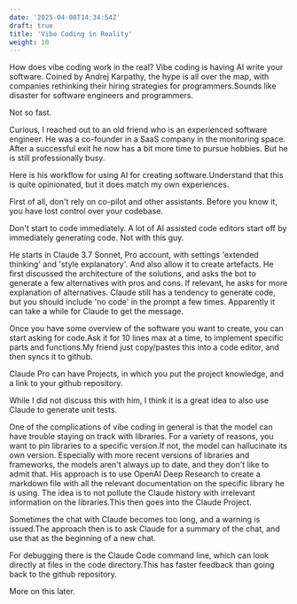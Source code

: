 ```yaml
---
date: '2025-04-08T14:34:54Z'
draft: true
title: 'Vibe Coding in Reality'
weight: 10
---
```


How does vibe coding work in the real? Vibe coding is having AI write your software. Coined by Andrej Karpathy, the hype is all over the map, with companies rethinking their hiring strategies for programmers.Sounds like disaster for software engineers and programmers.

Not so fast.

Curious, I reached out to an old friend who is an experienced software engineer. He was a co-founder in a SaaS company in the monitoring space. After a successful exit he now has a bit more time to pursue hobbies. But he is still professionally busy.

Here is his workflow for using AI for creating software.Understand that this is quite opinionated, but it does match my own experiences.

First of all, don't rely on co-pilot and other assistants.
Before you know it, you have lost control over your codebase.

Don't start to code immediately.
A lot of AI assisted code editors start off by immediately generating code.
Not with this guy.

He starts in Claude 3.7 Sonnet, Pro account, with settings 'extended thinking' and 'style explanatory'.
And also allow it to create artefacts.
He first discussed the architecture of the solutions, and asks the bot to generate a few alternatives with pros and cons.
If relevant, he asks for more explanation of alternatives.
Claude still has a tendency to generate code, but you should include 'no code' in the prompt a few times.
Apparently it can take a while for Claude to get the message.

Once you have some overview of the software you want to create, you can start asking for code.Ask it for 10 lines max at a time, to implement specific parts and functions.My friend just copy/pastes this into a code editor, and then syncs it to github.

Claude Pro can have Projects, in which you put the project knowledge, and a link to your github repository.

While I did not discuss this with him, I think it is a great idea to also use Claude to generate unit tests.

One of the complications of vibe coding in general is that the model can have trouble staying on track with libraries.
For a variety of reasons, you want to pin libraries to a specific version.If not, the model can hallucinate its own version.
Especially with more recent versions of libraries and frameworks, the models aren't always up to date, and they don't like to admit that.
His approach is to use OpenAI Deep Research to create a markdown file with all the relevant documentation on the specific library he is using.
The idea is to not pollute the Claude history with irrelevant information on the libraries.This then goes into the Claude Project.

Sometimes the chat with Claude becomes too long, and a warning is issued.The approach then is to ask Claude for a summary of the chat, and use that as the beginning of a new chat.

For debugging there is the Claude Code command line, which can look directly at files in the code directory.This has faster feedback than going back to the github repository.

More on this later.
